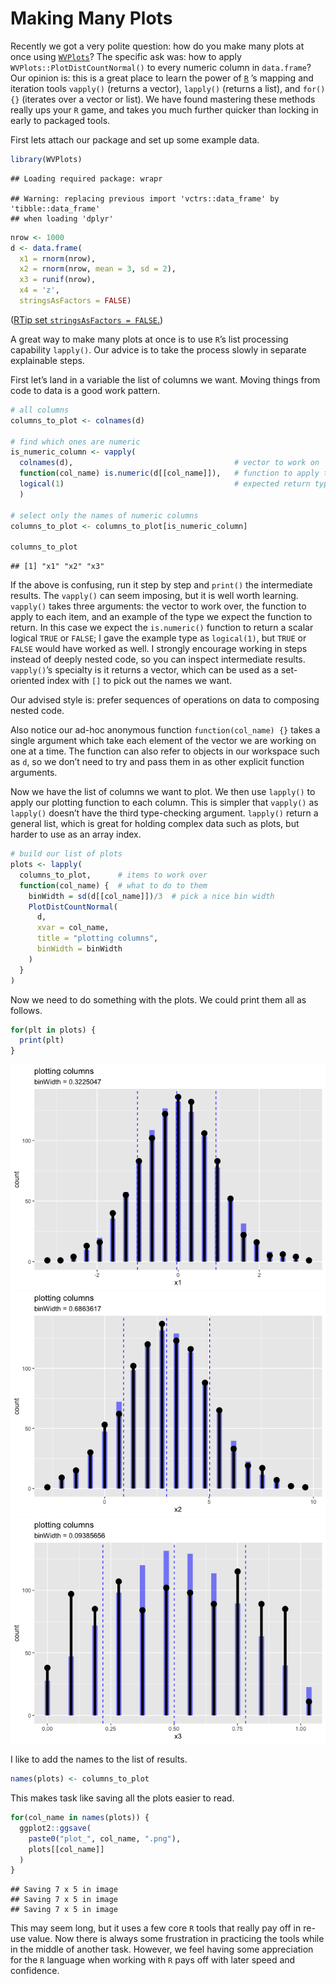Making Many Plots
================

Recently we got a very polite question: how do you make many plots at
once using [`WVPlots`](https://github.com/WinVector/WVPlots)? The
specific ask was: how to apply `WVPlots::PlotDistCountNormal()` to every
numeric column in `data.frame`? Our opinion is: this is a great place to
learn the power of [`R`](https://www.r-project.org) ’s mapping and
iteration tools `vapply()` (returns a vector), `lapply()` (returns a
list), and `for(){}` (iterates over a vector or list). We have found
mastering these methods really ups your `R` game, and takes you much
further quicker than locking in early to packaged tools.

First lets attach our package and set up some example data.

``` r
library(WVPlots)
```

    ## Loading required package: wrapr

    ## Warning: replacing previous import 'vctrs::data_frame' by 'tibble::data_frame'
    ## when loading 'dplyr'

``` r
nrow <- 1000
d <- data.frame(
  x1 = rnorm(nrow),
  x2 = rnorm(nrow, mean = 3, sd = 2),
  x3 = runif(nrow),
  x4 = 'z',
  stringsAsFactors = FALSE)
```

([RTip set `stringsAsFactors =
FALSE`.](https://win-vector.com/2018/03/17/r-tip-use-stringsasfactors-false/))

A great way to make many plots at once is to use `R`’s list processing
capability `lapply()`. Our advice is to take the process slowly in
separate explainable steps.

First let’s land in a variable the list of columns we want. Moving
things from code to data is a good work pattern.

``` r
# all columns
columns_to_plot <- colnames(d)

# find which ones are numeric
is_numeric_column <- vapply(
  colnames(d),                                    # vector to work on
  function(col_name) is.numeric(d[[col_name]]),   # function to apply to each vector slot
  logical(1)                                      # expected return type of function, logical scalars                
  )

# select only the names of numeric columns
columns_to_plot <- columns_to_plot[is_numeric_column]

columns_to_plot
```

    ## [1] "x1" "x2" "x3"

If the above is confusing, run it step by step and `print()` the
intermediate results. The `vapply()` can seem imposing, but it is well
worth learning. `vapply()` takes three arguments: the vector to work
over, the function to apply to each item, and an example of the type we
expect the function to return. In this case we expect the `is.numeric()`
function to return a scalar logical `TRUE` or `FALSE`; I gave the
example type as `logical(1)`, but `TRUE` or `FALSE` would have worked as
well. I strongly encourage working in steps instead of deeply nested
code, so you can inspect intermediate results. `vapply()`’s specialty is
it returns a vector, which can be used as a set-oriented index with `[]`
to pick out the names we want.

Our advised style is: prefer sequences of operations on data to
composing nested code.

Also notice our ad-hoc anonymous function `function(col_name) {}` takes
a single argument which take each element of the vector we are working
on one at a time. The function can also refer to objects in our
workspace such as `d`, so we don’t need to try and pass them in as other
explicit function arguments.

Now we have the list of columns we want to plot. We then use `lapply()`
to apply our plotting function to each column. This is simpler that
`vapply()` as `lapply()` doesn’t have the third type-checking argument.
`lapply()` return a general list, which is great for holding complex
data such as plots, but harder to use as an array index.

``` r
# build our list of plots
plots <- lapply(
  columns_to_plot,      # items to work over
  function(col_name) {  # what to do to them
    binWidth = sd(d[[col_name]])/3  # pick a nice bin width
    PlotDistCountNormal(
      d,
      xvar = col_name,
      title = "plotting columns",
      binWidth = binWidth
    )
  }
)
```

Now we need to do something with the plots. We could print them all as
follows.

``` r
for(plt in plots) {
  print(plt)
}
```

![](ManyPlots_files/figure-gfm/unnamed-chunk-4-1.png)<!-- -->![](ManyPlots_files/figure-gfm/unnamed-chunk-4-2.png)<!-- -->![](ManyPlots_files/figure-gfm/unnamed-chunk-4-3.png)<!-- -->

I like to add the names to the list of results.

``` r
names(plots) <- columns_to_plot
```

This makes task like saving all the plots easier to read.

``` r
for(col_name in names(plots)) {
  ggplot2::ggsave(
    paste0("plot_", col_name, ".png"),
    plots[[col_name]]
  )
}
```

    ## Saving 7 x 5 in image
    ## Saving 7 x 5 in image
    ## Saving 7 x 5 in image

This may seem long, but it uses a few core `R` tools that really pay off
in re-use value. Now there is always some frustration in practicing the
tools while in the middle of another task. However, we feel having some
appreciation for the `R` language when working with `R` pays off with
later speed and confidence.
